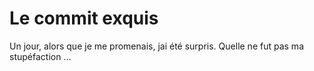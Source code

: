 # Le commit exquis

Un jour, alors que je me promenais,
jai été surpris.
Quelle ne fut pas ma stupéfaction ...
